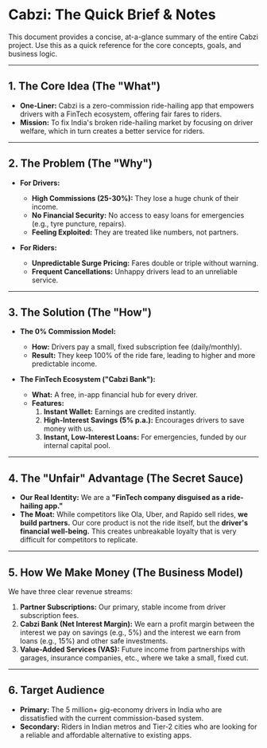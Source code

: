 
# Cabzi: The Quick Brief & Notes

This document provides a concise, at-a-glance summary of the entire Cabzi project. Use this as a quick reference for the core concepts, goals, and business logic.

---

## 1. The Core Idea (The "What")

- **One-Liner:** Cabzi is a zero-commission ride-hailing app that empowers drivers with a FinTech ecosystem, offering fair fares to riders.
- **Mission:** To fix India's broken ride-hailing market by focusing on driver welfare, which in turn creates a better service for riders.

---

## 2. The Problem (The "Why")

- **For Drivers:**
    - **High Commissions (25-30%):** They lose a huge chunk of their income.
    - **No Financial Security:** No access to easy loans for emergencies (e.g., tyre puncture, repairs).
    - **Feeling Exploited:** They are treated like numbers, not partners.

- **For Riders:**
    - **Unpredictable Surge Pricing:** Fares double or triple without warning.
    - **Frequent Cancellations:** Unhappy drivers lead to an unreliable service.

---

## 3. The Solution (The "How")

- **The 0% Commission Model:**
    - **How:** Drivers pay a small, fixed subscription fee (daily/monthly).
    - **Result:** They keep 100% of the ride fare, leading to higher and more predictable income.

- **The FinTech Ecosystem ("Cabzi Bank"):**
    - **What:** A free, in-app financial hub for every driver.
    - **Features:**
        1.  **Instant Wallet:** Earnings are credited instantly.
        2.  **High-Interest Savings (5% p.a.):** Encourages drivers to save money with us.
        3.  **Instant, Low-Interest Loans:** For emergencies, funded by our internal capital pool.

---

## 4. The "Unfair" Advantage (The Secret Sauce)

- **Our Real Identity:** We are a **"FinTech company disguised as a ride-hailing app."**
- **The Moat:** While competitors like Ola, Uber, and Rapido sell rides, **we build partners.** Our core product is not the ride itself, but the **driver's financial well-being.** This creates unbreakable loyalty that is very difficult for competitors to replicate.

---

## 5. How We Make Money (The Business Model)

We have three clear revenue streams:

1.  **Partner Subscriptions:** Our primary, stable income from driver subscription fees.
2.  **Cabzi Bank (Net Interest Margin):** We earn a profit margin between the interest we pay on savings (e.g., 5%) and the interest we earn from loans (e.g., 15%) and other safe investments.
3.  **Value-Added Services (VAS):** Future income from partnerships with garages, insurance companies, etc., where we take a small, fixed cut.

---

## 6. Target Audience

- **Primary:** The 5 million+ gig-economy drivers in India who are dissatisfied with the current commission-based system.
- **Secondary:** Riders in Indian metros and Tier-2 cities who are looking for a reliable and affordable alternative to existing apps.

